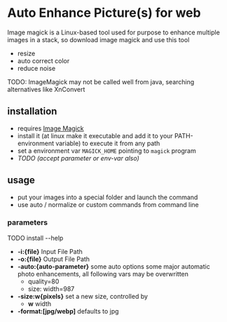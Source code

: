 # Auto Enhance Picture(s) for web

Image magick is a Linux-based tool used for purpose to enhance multiple images in a stack, so download image magick and use this tool
- resize
- auto correct color
- reduce noise

TODO: ImageMagick may not be called well from java, searching alternatives like XnConvert

## installation
- requires [Image Magick](https://imagemagick.org/)
- install it (at linux make it executable and add it to your PATH-environment variable) to execute it from any path
- set a environment var `MAGICK_HOME` pointing to `magick` program
- *TODO (accept parameter or env-var also)*

## usage
- put your images into a special folder and launch the command
- use auto / normalize or custom commands from command line

### parameters
TODO install --help
- **-i:{file}** Input File Path
- **-o:{file}** Output File Path
- **-auto:{auto-parameter}** some auto options
  some major automatic photo enhancements, all following vars may be overwritten
    - quality=80
    - size: width=987 
- **-size:w{pixels}** set a new size, controlled by
  - **w** width
- **-format:[jpg/webp]** defaults to jpg
